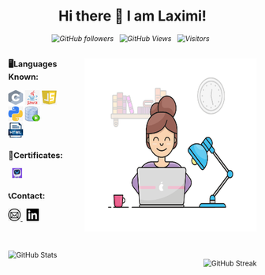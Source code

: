 <div align="center">
  
  # Hi there 👋 I am Laximi!
  
  ###### ![GitHub followers](https://img.shields.io/github/followers/tlaximi6?label=Follow&style=social) &nbsp;  ![GitHub Views](https://komarev.com/ghpvc/?username=tlaximi6) &nbsp; ![Visitors](https://visitor-badge.laobi.icu/badge?page_id=tlaximi6.tlaximi6) &nbsp;
  </div>
   <img src="icon/gif.gif" align="right"width="350" height="350" >
 
    
 <div align="left">
  <h3>🖥️Languages Known:</h3>
      <div>
        <img src="/icon/c.jpg"  width="30" height="30">
        <img src="/icon/java.jpg"  width="30" height="30">
         <img src="/icon/javascript.jpg"  width="30" height="30">
      </div>
      <div>
         <img src="/icon/python.jpg"  width="30" height="30">
        <img src="/icon/sql.jpg"  width="30" height="30">
         </div>
      <div>
      <img src="/icon/html.jpg"  width="30" height="30">
       <h3>🏅Certificates:</h3>
  <div>
   &nbsp; <a href="/icon/doc/HTML_  Mimo Certificate!.pdf">
          <img src="/icon/mimo.png"  width="20" height="20"> </a>
    <h3>📞Contact:</h3>
   <div>
        <a href="mailto:tlaximi11@gmail.com">
          <img src="/icon/email.jpg"  width="25" height="25">
        </a> &nbsp; 
        <a href="https://www.linkedin.com/feed/">
       <img src="/icon/in.png"  width="25" height="25">
        </a>
      </div>
    <br>
   <h1></h1>
  <img src="https://github-readme-stats.vercel.app/api?username=tlaximi6&theme=radical&show_icons=true"  alt="GitHub Stats" align="left"><br />
<img src="https://streak-stats.demolab.com/?user=tlaximi6&theme=radical" alt="GitHub Streak" align="right">

